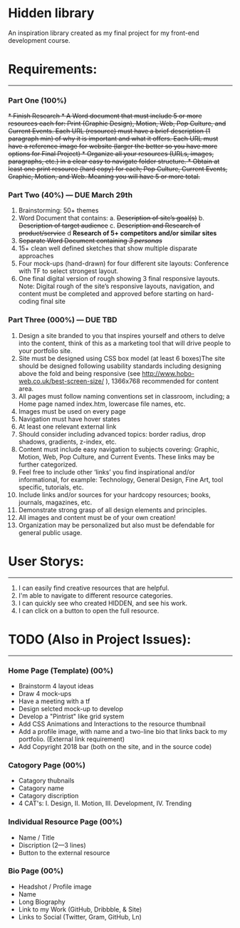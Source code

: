 # Hidden library
An inspiration library created as my final project for my front-end development course.

# Requirements:
______________________________________

### Part One (100%)
<s>
* Finish Research
*	A Word document that must include 5 or more resources each for: Print (Graphic Design), Motion, Web, Pop Culture, and Current Events. Each URL (resource) must have a brief description (1 paragraph min) of why it is important and what it offers. Each URL must have a reference image for website (larger the better so you have more options for Final Project)
*	Organize all your resources (URLs, images, paragraphs, etc.) in a clear easy to navigate folder structure.
*	Obtain at least one print resource (hard copy) for each; Pop Culture, Current Events, Graphic, Motion, and Web. Meaning you will have 5 or more total.
</s>


### Part Two (40%) — DUE March 29th
1. Brainstorming: 50+ themes
2. Word Document that contains:
    a. <s>Description of site’s goal(s)</s>
    b. <s>Description of target audience</s>
    c. <s>Description and Research of product/service</s>
    d <b>Research of 5+ competitors and/or similar sites</b>
3. <s>Separate Word Document containing *3 personas*</s>
4. 15+ clean well defined sketches that show multiple disparate approaches
5. Four mock-ups (hand-drawn) for four different site layouts: Conference with TF to select strongest layout.
6. One final digital version of rough showing 3 final responsive layouts. Note: Digital rough of the site’s responsive layouts, navigation, and content must be completed and approved before starting on hard-coding final site


### Part Three (000%) — DUE TBD
  1. Design a site branded to you that inspires yourself and others to delve into the content, think of this as a marketing tool that will drive people to your portfolio site. 
  2. Site must be designed using CSS box model (at least 6 boxes)The site should be designed following usability standards including designing above the fold and being responsive (see http://www.hobo-web.co.uk/best-screen-size/ ), 1366x768 recommended for content area.
  3. All pages must follow naming conventions set in classroom, including; a Home page named index.htm, lowercase file names, etc.
  4. Images must be used on every page
  5. Navigation must have hover states
  6. At least one relevant external link
  7. Should consider including advanced topics: border radius, drop shadows, gradients, z-index, etc.
  8. Content must include easy navigation to subjects covering: Graphic, Motion, Web, Pop Culture, and Current Events. These links may be further categorized.
  9. Feel free to include other ‘links’ you find inspirational and/or informational, for example: Technology, General Design, Fine Art, tool specific, tutorials, etc.
  10. Include links and/or sources for your hardcopy resources; books, journals, magazines, etc.
  11. Demonstrate strong grasp of all design elements and principles.
  12. All images and content must be of your own creation!
  13. Organization may be personalized but also must be defendable for general public usage.

# User Storys:
______________________________________
1. I can easily find creative resources that are helpful.
2. I'm able to navigate to different resource categories.
3. I can quickly see who created HIDDEN, and see his work.
4. I can click on a button to open the full resource.


# TODO (Also in Project Issues):
______________________________________
### Home Page (Template) (00%)
* Brainstorm 4 layout ideas
* Draw 4 mock-ups
* Have a meeting with a tf
* Design selcted mock-up to develop
* Develop a "Pintrist" like grid system
* Add CSS Animations and Interactions to the resource thumbnail
* Add a profile image, with name and a two-line bio that links back to my portfolio. (External link requirement)
* Add Copyright 2018 bar (both on the site, and in the source code)

### Catogory Page (00%)
* Catagory thubnails
* Catagory name
* Catagory discription
* 4 CAT's: I. Design, II. Motion, III. Development, IV. Trending

### Individual Resource Page (00%)
* Name / Title
* Discription (2—3 lines)
* Button to the external resource

### Bio Page (00%)
* Headshot / Profile image
* Name
* Long Biography
* Link to my Work (GitHub, Dribbble, & Site)
* Links to Social (Twitter, Gram, GitHub, Ln)
